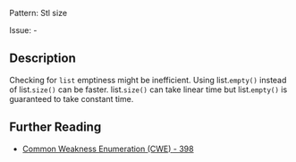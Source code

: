 Pattern: Stl size

Issue: -

## Description

Checking for `list` emptiness might be inefficient. Using list.`empty()` instead of list.`size()` can be faster. list.`size()` can take linear time but list.`empty()` is guaranteed to take constant time.

## Further Reading

* [Common Weakness Enumeration (CWE) - 398](https://cwe.mitre.org/data/definitions/398.html)